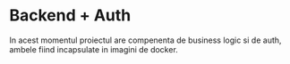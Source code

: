 # Backend + Auth

In acest momentul proiectul are compenenta de business logic si de auth, ambele fiind incapsulate in imagini de docker.
